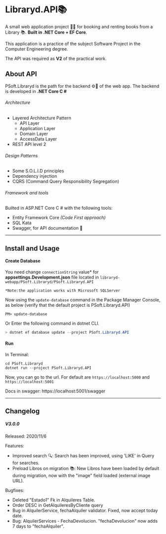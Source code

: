 # Libraryd.API📚

A small web application project 👩‍💻 for booking and renting books from a Library 📚. **Built in .NET Core + EF Core**.

This application is a practice of the subject Software Project in the Computer Engineering degree.

The API was required as **V2** of the practical work.

## About API

PSoft.Libraryd is the path for the backend ⚙🧪 of the web app. The backend  is developed in **.NET Core C #**

###### Architecture

* Layered Architecture Pattern
  * API Layer
  * Application Layer
  * Domain Layer
  * AccessData Layer
* REST API level 2

######  Design Patterns

* Some S.O.L.I.D principles
* Dependency injection
* CQRS (Command Query Responsibility Segregation)

###### Framework and tools
Builted in ASP.NET Core C # with the following tools:
* Entity Framework Core *(Code First approach)*
* SQL Kata
* Swagger, for API documentation 📄

------

## Install and Usage

#### Create Database

You need change `connectionString` value* for **appsettings.Development.json** file located in `libraryd-webapp/PSoft.Libraryd/PSoft.Libraryd.API`

`*Note:the application works with Microsoft SQLServer ` 

Now using the `update-database` command in the Package Manager Console, as below (verify that the default project is PSoft.Libraryd.API)

```shell
PM> update-database
```
Or Enter the following command in dotnet CLI.
```powershell
> dotnet ef database update --project PSoft.Libraryd.API
```
#### Run
In Terminal: 

```shell
cd PSoft.Libraryd
dotnet run --project PSoft.Libraryd.API
```
Now, you can go to the url. For default are `https://localhost:5000` and `https://localhost:5001`

Docs in swagger:  https://localhost:5001/swagger

------

## Changelog

##### V3.0.0

Released: 2020/11/6

Features:
* Improved search 🔍: Search has been improved, using 'LIKE' in Query for searches.
* Preload Libros on migration 📚: New Libros  have been loaded by default during migration, now with the "image" field loaded (external image URL).

Bugfixes:
* Deleted "Estado1" Fk in Alquileres Table.
* Order DESC in GetAlquileresByCliente query
* Bug in AlquilerService, fechaAlquiler validator. Fixed, now accept today date.
* Bug: AlquilerServices - FechaDevolucion.  "fechaDevolucion" now adds 7 days to "fechaAlquiler".

